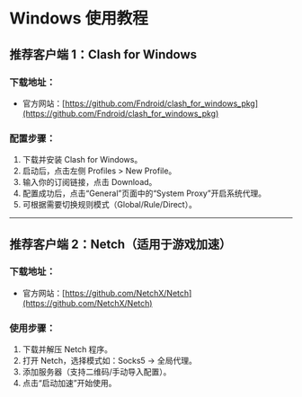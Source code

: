 # Windows 使用教程

## 推荐客户端 1：Clash for Windows

### 下载地址：

- 官方网站：[https://github.com/Fndroid/clash_for_windows_pkg](https://github.com/Fndroid/clash_for_windows_pkg)

### 配置步骤：

1. 下载并安装 Clash for Windows。
2. 启动后，点击左侧 Profiles > New Profile。
3. 输入你的订阅链接，点击 Download。
4. 配置成功后，点击“General”页面中的“System Proxy”开启系统代理。
5. 可根据需要切换规则模式（Global/Rule/Direct）。

---

## 推荐客户端 2：Netch（适用于游戏加速）

### 下载地址：

- 官方网站：[https://github.com/NetchX/Netch](https://github.com/NetchX/Netch)

### 使用步骤：

1. 下载并解压 Netch 程序。
2. 打开 Netch，选择模式如：Socks5 → 全局代理。
3. 添加服务器（支持二维码/手动导入配置）。
4. 点击“启动加速”开始使用。
